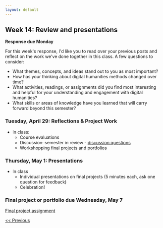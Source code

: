 ```yaml
---
layout: default
---
```


## Week 14: Review and presentations

**Response due Monday**

For this week's response, I'd like you to read over your previous posts and reflect on the work we've done together in this class. A few questions to consider:

- What themes, concepts, and ideas stand out to you as most important?
- How has your thinking about digital humanities methods changed over time?
- What activities, readings, or assignments did you find most interesting and helpful for your understanding and engagement with digital humanities?
- What skills or areas of knowledge have you learned that will carry forward beyond this semester?


### Tuesday, April 29: Reflections & Project Work

- In class:
	- Course evaluations
	- Discussion: semester in review - [discussion questions](../slides/wrap-up)
	- Workshopping final projects and portfolios

### Thursday, May 1: Presentations

- In class
	- Individual presentations on final projects (5 minutes each, ask one question for feedback)
	- Celebration!

### Final project or portfolio due Wednesday, May 7

[Final project assignment](../assignments/final-project.md)

[<< Previous](13) 